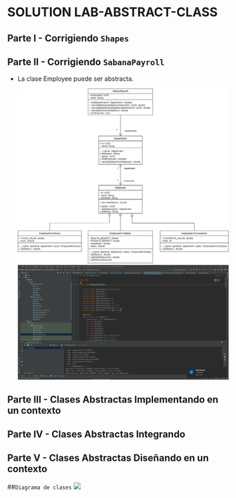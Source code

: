 # SOLUTION LAB-ABSTRACT-CLASS
## Parte I - Corrigiendo `Shapes`



## Parte II - Corrigiendo `SabanaPayroll`
* La clase Employee puede ser abstracta.

  ![](img/sabanapayroll-class-diagram-act.png)
  ![](img/EmployeeTest.png)

## Parte III - Clases Abstractas Implementando en un contexto


## Parte IV - Clases Abstractas Integrando


## Parte V - Clases Abstractas Diseñando en un contexto

##`Diagrama de clases`
![](img/niversitybenefit-class-diagram .png)


